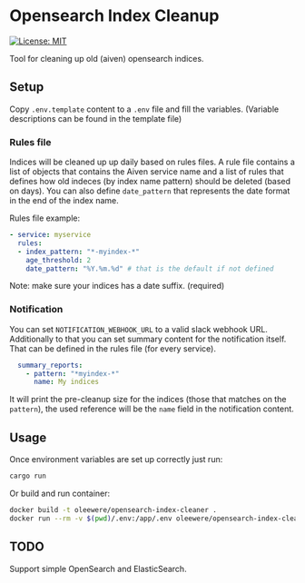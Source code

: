 # Opensearch Index Cleanup

[![License: MIT](https://img.shields.io/badge/License-MIT-blue.svg)](https://opensource.org/licenses/MIT)

Tool for cleaning up old (aiven) opensearch indices.

## Setup

Copy `.env.template` content to a `.env` file and fill the variables. (Variable descriptions can be found in the template file)

### Rules file

Indices will be cleaned up up daily based on rules files. A rule file contains a list of objects that contains the Aiven service name and a list of rules that defines how old indeces (by index name pattern) should be deleted (based on days). You can also define `date_pattern` that represents the date format in the end of the index name. 

Rules file example:

```yaml
- service: myservice
  rules:
  - index_pattern: "*-myindex-*"
    age_threshold: 2
    date_pattern: "%Y.%m.%d" # that is the default if not defined
```

Note: make sure your indices has a date suffix. (required)

### Notification

You can set `NOTIFICATION_WEBHOOK_URL` to a valid slack webhook URL. Additionally to that you can set summary content for the notification itself. That can be defined in the rules file (for every service).

```yaml
  summary_reports:
    - pattern: "*myindex-*"
      name: My indices
```

It will print the pre-cleanup size for the indices (those that matches on the `pattern`), the used reference will be the `name` field in the notification content.

## Usage

Once environment variables are set up correctly just run:

```bash
cargo run
```

Or build and run container:

```bash
docker build -t oleewere/opensearch-index-cleaner .
docker run --rm -v $(pwd)/.env:/app/.env oleewere/opensearch-index-cleaner 
```

## TODO

Support simple OpenSearch and ElasticSearch.
